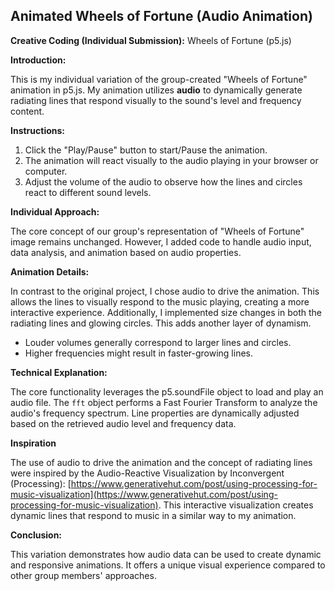 ## Animated Wheels of Fortune (Audio Animation)

**Creative Coding (Individual Submission):** Wheels of Fortune (p5.js)

**Introduction:**

This is my individual variation of the group-created "Wheels of Fortune" animation in p5.js. My animation utilizes **audio** to dynamically generate radiating lines that respond visually to the sound's level and frequency content.

**Instructions:**

1. Click the "Play/Pause" button to start/Pause the animation.
2. The animation will react visually to the audio playing in your browser or computer.
3. Adjust the volume of the audio to observe how the lines and circles react to different sound levels.

**Individual Approach:**

The core concept of our group's representation of "Wheels of Fortune" image remains unchanged. However, I added code to handle audio input, data analysis, and animation based on audio properties. 

**Animation Details:**

In contrast to the original project, I chose audio to drive the animation. This allows the lines to visually respond to the music playing, creating a more interactive experience. Additionally, I implemented size changes in both the radiating lines and glowing circles. This adds another layer of dynamism.

* Louder volumes generally correspond to larger lines and circles.
* Higher frequencies might result in faster-growing lines.

**Technical Explanation:**

The core functionality leverages the p5.soundFile object to load and play an audio file. The `fft` object performs a Fast Fourier Transform to analyze the audio's frequency spectrum. Line properties are dynamically adjusted based on the retrieved audio level and frequency data.

**Inspiration**

The use of audio to drive the animation and the concept of radiating lines were inspired by the Audio-Reactive Visualization by Inconvergent (Processing): [https://www.generativehut.com/post/using-processing-for-music-visualization](https://www.generativehut.com/post/using-processing-for-music-visualization). This interactive visualization creates dynamic lines that respond to music in a similar way to my animation.


**Conclusion:**

This variation demonstrates how audio data can be used to create dynamic and responsive animations. It offers a unique visual experience compared to other group members' approaches.
